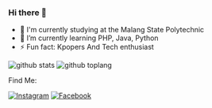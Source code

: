 ### Hi there 👋

- 🔭 I'm currently studying at the Malang State Polytechnic
- 🌱 I’m currently learning PHP, Java, Python
- ⚡ Fun fact: Kpopers And Tech enthusiast

![github stats](https://github-readme-stats.vercel.app/api?username=rikurunico&show_icons=true&theme=radical)
![github toplang](https://github-readme-stats.vercel.app/api/top-langs/?username=rikurunico&layout=compact&theme=nightowl)

Find Me:

<a href="https://www.instagram.com/wazirnico" target="_blank"><img src="https://img.shields.io/badge/Instagram-%23E4405F.svg?&style=flat-square&logo=instagram&logoColor=white" alt="Instagram"></a>
<a href="https://www.facebook.com/nicoco1173" target="_blank"><img src="https://img.shields.io/badge/Facebook-%231877F2.svg?&style=flat-square&logo=facebook&logoColor=white" alt="Facebook"></a>
